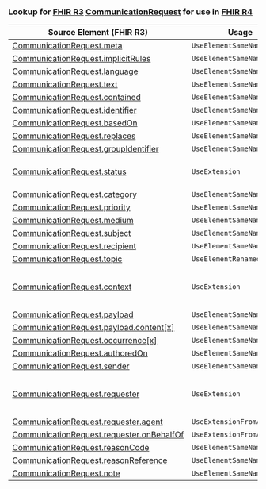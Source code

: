 ### Lookup for [FHIR R3](https://hl7.org/fhir/STU3/) [CommunicationRequest](https://hl7.org/fhir/STU3/CommunicationRequest.html) for use in [FHIR R4](https://hl7.org/fhir/R4/)

| Source Element (FHIR R3) | Usage | Target |
| -------------- | ----- | ------ |
| [CommunicationRequest.meta](https://hl7.org/fhir/STU3/CommunicationRequest.html#resource) | `UseElementSameName` | [CommunicationRequest.meta](https://hl7.org/fhir/R4/CommunicationRequest.html#resource) |
| [CommunicationRequest.implicitRules](https://hl7.org/fhir/STU3/CommunicationRequest.html#resource) | `UseElementSameName` | [CommunicationRequest.implicitRules](https://hl7.org/fhir/R4/CommunicationRequest.html#resource) |
| [CommunicationRequest.language](https://hl7.org/fhir/STU3/CommunicationRequest.html#resource) | `UseElementSameName` | [CommunicationRequest.language](https://hl7.org/fhir/R4/CommunicationRequest.html#resource) |
| [CommunicationRequest.text](https://hl7.org/fhir/STU3/CommunicationRequest.html#resource) | `UseElementSameName` | [CommunicationRequest.text](https://hl7.org/fhir/R4/CommunicationRequest.html#resource) |
| [CommunicationRequest.contained](https://hl7.org/fhir/STU3/CommunicationRequest.html#resource) | `UseElementSameName` | [CommunicationRequest.contained](https://hl7.org/fhir/R4/CommunicationRequest.html#resource) |
| [CommunicationRequest.identifier](https://hl7.org/fhir/STU3/CommunicationRequest.html#resource) | `UseElementSameName` | [CommunicationRequest.identifier](https://hl7.org/fhir/R4/CommunicationRequest.html#resource) |
| [CommunicationRequest.basedOn](https://hl7.org/fhir/STU3/CommunicationRequest.html#resource) | `UseElementSameName` | [CommunicationRequest.basedOn](https://hl7.org/fhir/R4/CommunicationRequest.html#resource) |
| [CommunicationRequest.replaces](https://hl7.org/fhir/STU3/CommunicationRequest.html#resource) | `UseElementSameName` | [CommunicationRequest.replaces](https://hl7.org/fhir/R4/CommunicationRequest.html#resource) |
| [CommunicationRequest.groupIdentifier](https://hl7.org/fhir/STU3/CommunicationRequest.html#resource) | `UseElementSameName` | [CommunicationRequest.groupIdentifier](https://hl7.org/fhir/R4/CommunicationRequest.html#resource) |
| [CommunicationRequest.status](https://hl7.org/fhir/STU3/CommunicationRequest.html#resource) | `UseExtension` | [http://hl7.org/fhir/3.0/StructureDefinition/extension-CommunicationRequest.status](StructureDefinition-ext-R3-CommunicationRequest.status.html) |
| [CommunicationRequest.category](https://hl7.org/fhir/STU3/CommunicationRequest.html#resource) | `UseElementSameName` | [CommunicationRequest.category](https://hl7.org/fhir/R4/CommunicationRequest.html#resource) |
| [CommunicationRequest.priority](https://hl7.org/fhir/STU3/CommunicationRequest.html#resource) | `UseElementSameName` | [CommunicationRequest.priority](https://hl7.org/fhir/R4/CommunicationRequest.html#resource) |
| [CommunicationRequest.medium](https://hl7.org/fhir/STU3/CommunicationRequest.html#resource) | `UseElementSameName` | [CommunicationRequest.medium](https://hl7.org/fhir/R4/CommunicationRequest.html#resource) |
| [CommunicationRequest.subject](https://hl7.org/fhir/STU3/CommunicationRequest.html#resource) | `UseElementSameName` | [CommunicationRequest.subject](https://hl7.org/fhir/R4/CommunicationRequest.html#resource) |
| [CommunicationRequest.recipient](https://hl7.org/fhir/STU3/CommunicationRequest.html#resource) | `UseElementSameName` | [CommunicationRequest.recipient](https://hl7.org/fhir/R4/CommunicationRequest.html#resource) |
| [CommunicationRequest.topic](https://hl7.org/fhir/STU3/CommunicationRequest.html#resource) | `UseElementRenamed` | [CommunicationRequest.about](https://hl7.org/fhir/R4/CommunicationRequest.html#resource) |
| [CommunicationRequest.context](https://hl7.org/fhir/STU3/CommunicationRequest.html#resource) | `UseExtension` | [http://hl7.org/fhir/3.0/StructureDefinition/extension-CommunicationRequest.context](StructureDefinition-ext-R3-CommunicationRequest.context.html) |
| [CommunicationRequest.payload](https://hl7.org/fhir/STU3/CommunicationRequest.html#resource) | `UseElementSameName` | [CommunicationRequest.payload](https://hl7.org/fhir/R4/CommunicationRequest.html#resource) |
| [CommunicationRequest.payload.content[x]](https://hl7.org/fhir/STU3/CommunicationRequest.html#resource) | `UseElementSameName` | [CommunicationRequest.payload.content[x]](https://hl7.org/fhir/R4/CommunicationRequest.html#resource) |
| [CommunicationRequest.occurrence[x]](https://hl7.org/fhir/STU3/CommunicationRequest.html#resource) | `UseElementSameName` | [CommunicationRequest.occurrence[x]](https://hl7.org/fhir/R4/CommunicationRequest.html#resource) |
| [CommunicationRequest.authoredOn](https://hl7.org/fhir/STU3/CommunicationRequest.html#resource) | `UseElementSameName` | [CommunicationRequest.authoredOn](https://hl7.org/fhir/R4/CommunicationRequest.html#resource) |
| [CommunicationRequest.sender](https://hl7.org/fhir/STU3/CommunicationRequest.html#resource) | `UseElementSameName` | [CommunicationRequest.sender](https://hl7.org/fhir/R4/CommunicationRequest.html#resource) |
| [CommunicationRequest.requester](https://hl7.org/fhir/STU3/CommunicationRequest.html#resource) | `UseExtension` | [http://hl7.org/fhir/3.0/StructureDefinition/extension-CommunicationRequest.requester](StructureDefinition-ext-R3-CommunicationRequest.requester.html) |
| [CommunicationRequest.requester.agent](https://hl7.org/fhir/STU3/CommunicationRequest.html#resource) | `UseExtensionFromAncestor` | - |
| [CommunicationRequest.requester.onBehalfOf](https://hl7.org/fhir/STU3/CommunicationRequest.html#resource) | `UseExtensionFromAncestor` | - |
| [CommunicationRequest.reasonCode](https://hl7.org/fhir/STU3/CommunicationRequest.html#resource) | `UseElementSameName` | [CommunicationRequest.reasonCode](https://hl7.org/fhir/R4/CommunicationRequest.html#resource) |
| [CommunicationRequest.reasonReference](https://hl7.org/fhir/STU3/CommunicationRequest.html#resource) | `UseElementSameName` | [CommunicationRequest.reasonReference](https://hl7.org/fhir/R4/CommunicationRequest.html#resource) |
| [CommunicationRequest.note](https://hl7.org/fhir/STU3/CommunicationRequest.html#resource) | `UseElementSameName` | [CommunicationRequest.note](https://hl7.org/fhir/R4/CommunicationRequest.html#resource) |
